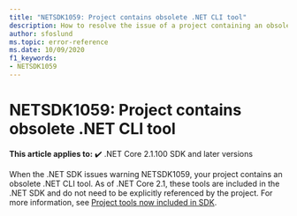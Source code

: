 ```yaml
---
title: "NETSDK1059: Project contains obsolete .NET CLI tool"
description: How to resolve the issue of a project containing an obsolete .NET CLI tool.
author: sfoslund
ms.topic: error-reference
ms.date: 10/09/2020
f1_keywords:
- NETSDK1059
---
```

# NETSDK1059: Project contains obsolete .NET CLI tool

**This article applies to:** ✔️ .NET Core 2.1.100 SDK and later versions

When the .NET SDK issues warning NETSDK1059, your project contains an obsolete .NET CLI tool. As of .NET Core 2.1, these tools are included in the .NET SDK and do not need to be explicitly referenced by the project. For more information, see [Project tools now included in SDK](../../compatibility/2.1.md#project-tools-now-included-in-sdk).
